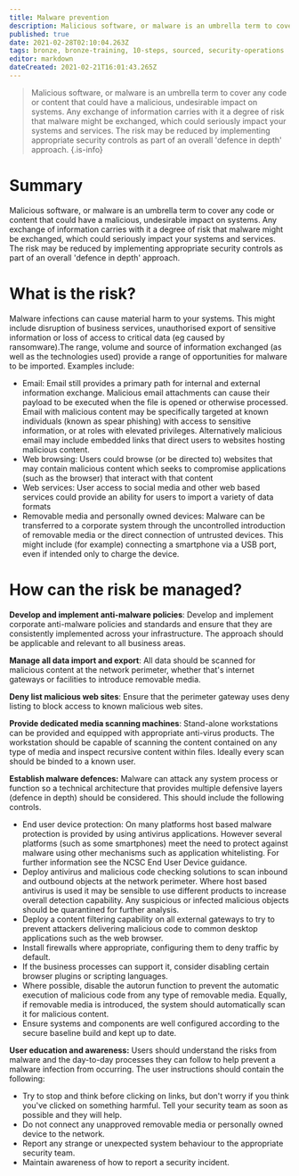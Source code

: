 ```yaml
---
title: Malware prevention
description: Malicious software, or malware is an umbrella term to cover any code or content that could have a malicious, undesirable impact on systems. 
published: true
date: 2021-02-28T02:10:04.263Z
tags: bronze, bronze-training, 10-steps, sourced, security-operations
editor: markdown
dateCreated: 2021-02-21T16:01:43.265Z
---
```


> Malicious software, or malware is an umbrella term to cover any code or content that could have a malicious, undesirable impact on systems. Any exchange of information carries with it a degree of risk that malware might be exchanged, which could seriously impact your systems and services. The risk may be reduced by implementing appropriate security controls as part of an overall 'defence in depth' approach.
{.is-info}


# Summary
Malicious software, or malware is an umbrella term to cover any code or content that could have a malicious, undesirable impact on systems. Any exchange of information carries with it a degree of risk that malware might be exchanged, which could seriously impact your systems and services. The risk may be reduced by implementing appropriate security controls as part of an overall 'defence in depth' approach.

# What is the risk?
Malware infections can cause material harm to your systems. This might include disruption of business services, unauthorised export of sensitive information or loss of access to critical data (eg caused by ransomware).The range, volume and source of information exchanged (as well as the technologies used) provide a range of opportunities for malware to be imported. Examples include:

- Email: Email still provides a primary path for internal and external information exchange. Malicious email attachments can cause their payload to be executed when the file is opened or otherwise processed. Email with malicious content may be specifically targeted at known individuals (known as spear phishing) with access to sensitive information, or at roles with elevated privileges. Alternatively malicious email may include embedded links that direct users to websites hosting malicious content.
- Web browsing: Users could browse (or be directed to) websites that may contain malicious content which seeks to compromise applications (such as the browser) that interact with that content
- Web services: User access to social media and other web based services could provide an ability for users to import a variety of data formats
- Removable media and personally owned devices: Malware can be transferred to a corporate system through the uncontrolled introduction of removable media or the direct connection of untrusted devices. This might include (for example) connecting a smartphone via a USB port, even if intended only to charge the device.

# How can the risk be managed?
**Develop and implement anti-malware policies**: Develop and implement corporate anti-malware policies and standards and ensure that they are consistently implemented across your infrastructure. The approach should be applicable and relevant to all business areas.

**Manage all data import and export**: All data should be scanned for malicious content at the network perimeter, whether that's internet gateways or facilities to introduce removable media.

**Deny list malicious web sites**: Ensure that the perimeter gateway uses deny listing to block access to known malicious web sites.

**Provide dedicated media scanning machines**: Stand-alone workstations can be provided and equipped with appropriate anti-virus products. The workstation should be capable of scanning the content contained on any type of media and inspect recursive content within files. Ideally every scan should be binded to a known user.

**Establish malware defences:** Malware can attack any system process or function so a technical architecture that provides multiple defensive layers (defence in depth) should be considered. This should include the following controls.

- End user device protection: On many platforms host based malware protection is provided by using antivirus applications. However several platforms (such as some smartphones) meet the need to protect against malware using other mechanisms such as application whitelisting. For further information see the NCSC End User Device guidance.
- Deploy antivirus and malicious code checking solutions to scan inbound and outbound objects at the network perimeter. Where host based antivirus is used it may be sensible to use different products to increase overall detection capability. Any suspicious or infected malicious objects should be quarantined for further analysis.
- Deploy a content filtering capability on all external gateways to try to prevent attackers delivering malicious code to common desktop applications such as the web browser.
- Install firewalls where appropriate, configuring them to deny traffic by default.
- If the business processes can support it, consider disabling certain browser plugins or scripting languages.
- Where possible, disable the autorun function to prevent the automatic execution of malicious code from any type of removable media. Equally, if removable media is introduced, the system should automatically scan it for malicious content.
- Ensure systems and components are well configured according to the secure baseline build and kept up to date.

**User education and awareness:** Users should understand the risks from malware and the day-to-day processes they can follow to help prevent a malware infection from occurring. The user instructions should contain the following:

- Try to stop and think before clicking on links, but don't worry if you think you've clicked on something harmful. Tell your security team as soon as possible and they will help.
- Do not connect any unapproved removable media or personally owned device to the network.
- Report any strange or unexpected system behaviour to the appropriate security team.
- Maintain awareness of how to report a security incident.